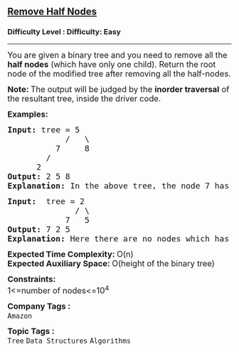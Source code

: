 <h2><a href="https://www.geeksforgeeks.org/problems/remove-half-nodes/1">Remove Half Nodes</a></h2><h3>Difficulty Level : Difficulty: Easy</h3><hr><div class="problems_problem_content__Xm_eO" bis_skin_checked="1"><p><span style="font-size: 18px;">You are given a binary tree and you need to remove all the<strong> half nodes</strong> (which have only one child). R</span><span style="font-size: 18px;">eturn the root node of the modified tree after removing all the half-nodes.</span></p>
<p><span style="font-size: 18px;"><strong>Note: </strong>The output will be judged by the <strong>inorder traversal</strong> of the resultant tree, inside the driver code.</span></p>
<p><span style="font-size: 18px;"><strong>Examples:</strong></span></p>
<pre><span style="font-size: 18px;"><strong>Input:</strong> tree = 5
&nbsp;           /   \
&nbsp;         7     8
&nbsp;       / 
&nbsp;     2<strong>
Output: </strong>2 5 8<br><strong>Explanation: </strong>In the above tree, the node 7 has only single child. After removing the node the tree becomes  2&lt;-5-&gt;8. Hence, the answer is 2 5 8 &amp; it is in inorder traversal.</span></pre>
<pre><span style="font-size: 18px;"><strong>Input:</strong> &nbsp;tree = 2 &nbsp; <br></span><span style="font-size: 18px;">              / \ &nbsp; <br>            7   5<strong> <br></strong></span><span style="font-size: 18px;"><strong>Output: </strong>7 2 5<br><strong>Explanation: </strong>Here there are no nodes which has only one child. So the tree remains same.</span></pre>
<p><span style="font-size: 18px;"><strong>Expected Time Complexity:&nbsp;</strong>O(n)<br><strong>Expected Auxiliary Space:&nbsp;</strong>O(height of the binary tree)</span></p>
<p><span style="font-size: 18px;"><strong>Constraints:</strong><br>1&lt;=number of nodes&lt;=10<sup>4</sup></span></p></div><p><span style=font-size:18px><strong>Company Tags : </strong><br><code>Amazon</code>&nbsp;<br><p><span style=font-size:18px><strong>Topic Tags : </strong><br><code>Tree</code>&nbsp;<code>Data Structures</code>&nbsp;<code>Algorithms</code>&nbsp;